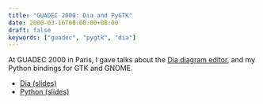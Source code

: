 ```yaml
---
title: "GUADEC 2000: Dia and PyGTK"
date: 2000-03-16T00:00:00+08:00
draft: false
keywords: ["guadec", "pygtk", "dia"]
---
```


At GUADEC 2000 in Paris, I gave talks about the [Dia diagram
editor](https://wiki.gnome.org/Apps/Dia/), and my Python bindings for
GTK and GNOME.

<!--more-->

* [Dia (slides)](dia-slides.pdf)
* [Python (slides)](python-slides.pdf)
